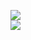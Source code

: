 [![](https://img.shields.io/badge/Made%20With-Github%20Spray-lightgrey.svg?style=for-the-badge&logo=github)](https://github.com/Annihil/github-spray#19209)  
[![](https://i.imgur.com/2DrTn0Z.gif)](https://github.com/Annihil/github-spray)